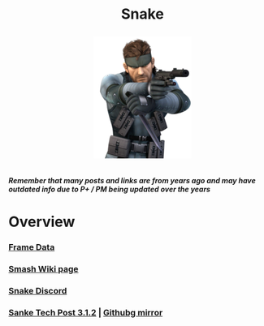 <div id="toc">
  <ul align="center" style="list-style: none">
      <summary> <h1>
        Snake
        <p><img src="/Images/Characters/Snake.png" alt="Snake.png"></p>
  </ul>
</div>

<h4> <i>Remember that many posts and links are from years ago and may have outdated info due to P+ / PM being updated over the years</i>

<h1> Overview
<h3> <a href="https://rukaidata.com/P+/Snake/">Frame Data</a>
<h3> <a href="https://www.ssbwiki.com/Snake_(PM)">Smash Wiki page</a>
<h3> <a href="https://discord.com/invite/0gpFvtpZUVyV108K">Snake Discord</a>
<h3> <a href="https://docs.google.com/document/d/1_Cva7PFu8It2GJnMFbAi0mvStN8yivqy3Po9RnuUjL4/edit?usp=sharing">Sanke Tech Post 3.1.2</a> | <a href="/Characters/Snake/Snake Tech Post.md">Githubg mirror</a>